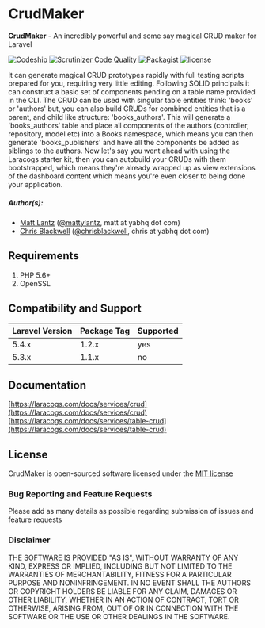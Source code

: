 # CrudMaker

**CrudMaker** - An incredibly powerful and some say magical CRUD maker for Laravel

[![Codeship](https://img.shields.io/codeship/9c0c1620-2f3b-0134-5989-563e54af7ce1.svg)](https://packagist.org/packages/yab/crudmaker)
[![Scrutinizer Code Quality](https://scrutinizer-ci.com/g/YABhq/CrudMaker/badges/quality-score.png?b=develop)](https://scrutinizer-ci.com/g/YABhq/CrudMaker/?branch=develop)
[![Packagist](https://img.shields.io/packagist/dt/yab/crudmaker.svg)](https://packagist.org/packages/yab/crudmaker)
[![license](https://img.shields.io/github/license/mashape/apistatus.svg)](https://packagist.org/packages/yab/crudmaker)

It can generate magical CRUD prototypes rapidly with full testing scripts prepared for you, requiring very little editing. Following SOLID principals it can construct a basic set of components pending on a table name provided in the CLI. The CRUD can be used with singular table entities think: 'books' or 'authors' but, you can also build CRUDs for combined entities that is a parent, and child like structure: 'books_authors'. This will generate a 'books_authors' table and place all components of the authors (controller, repository, model etc) into a Books namespace, which means you can then generate 'books_publishers' and have all the components be added as siblings to the authors. Now let's say you went ahead with using the Laracogs starter kit, then you can autobuild your CRUDs with them bootstrapped, which means they're already wrapped up as view extensions of the dashboard content which means you're even closer to being done your application. 

##### Author(s):
* [Matt Lantz](https://github.com/mlantz) ([@mattylantz](http://twitter.com/mattylantz), matt at yabhq dot com)
* [Chris Blackwell](https://github.com/chrisblackwell) ([@chrisblackwell](https://twitter.com/chrisblackwell), chris at yabhq dot com)

## Requirements

1. PHP 5.6+
2. OpenSSL

## Compatibility and Support

| Laravel Version | Package Tag | Supported |
|-----------------|-------------|-----------|
| 5.4.x | 1.2.x | yes |
| 5.3.x | 1.1.x | no |

## Documentation

[https://laracogs.com/docs/services/crud](https://laracogs.com/docs/services/crud)<br>
[https://laracogs.com/docs/services/table-crud](https://laracogs.com/docs/services/table-crud)

## License
CrudMaker is open-sourced software licensed under the [MIT license](http://opensource.org/licenses/MIT)

### Bug Reporting and Feature Requests
Please add as many details as possible regarding submission of issues and feature requests

### Disclaimer
THE SOFTWARE IS PROVIDED "AS IS", WITHOUT WARRANTY OF ANY KIND, EXPRESS OR IMPLIED, INCLUDING BUT NOT LIMITED TO THE WARRANTIES OF MERCHANTABILITY, FITNESS FOR A PARTICULAR PURPOSE AND NONINFRINGEMENT. IN NO EVENT SHALL THE AUTHORS OR COPYRIGHT HOLDERS BE LIABLE FOR ANY CLAIM, DAMAGES OR OTHER LIABILITY, WHETHER IN AN ACTION OF CONTRACT, TORT OR OTHERWISE, ARISING FROM, OUT OF OR IN CONNECTION WITH THE SOFTWARE OR THE USE OR OTHER DEALINGS IN THE SOFTWARE.
